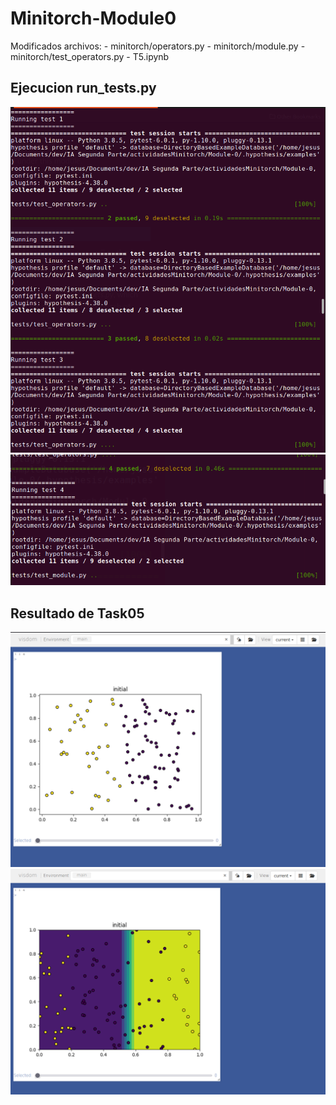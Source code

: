 # Minitorch-Module0
Modificados archivos:
    - minitorch/operators.py
    - minitorch/module.py
    - minitorch/test_operators.py
    - T5.ipynb
    
## Ejecucion run_tests.py
![](https://github.com/JesusATL/Minitorch-Module0/blob/main/images/test123.png)
![](https://github.com/JesusATL/Minitorch-Module0/blob/main/images/test4.png)
## Resultado de Task05
![](https://github.com/JesusATL/Minitorch-Module0/blob/main/images/vis1.png)
![](https://github.com/JesusATL/Minitorch-Module0/blob/main/images/vis2.png)
